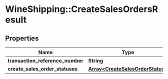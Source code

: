 # WineShipping::CreateSalesOrdersResult

## Properties
Name | Type | Description | Notes
------------ | ------------- | ------------- | -------------
**transaction_reference_number** | **String** |  | [optional] 
**create_sales_order_statuses** | [**Array&lt;CreateSalesOrderStatus&gt;**](CreateSalesOrderStatus.md) |  | [optional] 

